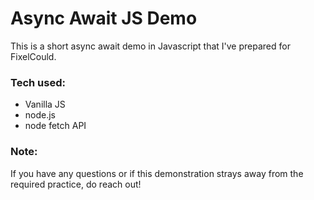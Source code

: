 # Async Await JS Demo

This is a short async await demo in Javascript that I've prepared for FixelCould.


### Tech used:
 - Vanilla JS
 - node.js
 - node fetch API


### Note:

If you have any questions or if this demonstration strays away from the required practice, do reach out!
